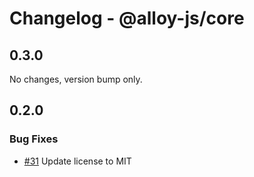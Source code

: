 # Changelog - @alloy-js/core

## 0.3.0

No changes, version bump only.



## 0.2.0

### Bug Fixes

- [#31](https://github.com/alloy-framework/alloy/pull/31) Update license to MIT

